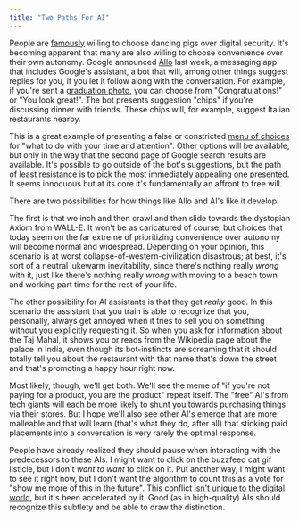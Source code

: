```yaml
---
title: "Two Paths For AI"
---
```

People are [famously][dancing pigs] willing to choose dancing pigs over digital security. It's becoming apparent that many are also willing to choose convenience over their own autonomy. Google announced [Allo][allo] last week, a messaging app that includes Google's assistant, a bot that will, among other things suggest replies for you, if you let it follow along with the conversation. For example, if you're sent a [graduation photo][graduation], you can choose from "Congratulations!" or "You look great!". The bot presents suggestion "chips" if you're discussing dinner with friends. These chips will, for example, suggest Italian restaurants nearby.

This is a great example of presenting a false or constricted [menu of choices][tristan] for "what to do with your time and attention". Other options will be available, but only in the way that the second page of Google search results are available. It's possible to go outside of the bot's suggestions, but the path of least resistance is to pick the most immediately appealing one presented. It seems innocuous but at its core it's fundamentally an affront to free will.

There are two possibilities for how things like Allo and AI's like it develop.

The first is that we inch and then crawl and then slide towards the dystopian Axiom from WALL-E. It won't be as caricatured of course, but choices that today seem on the far extreme of prioritizing convenience over autonomy will become normal and widespread. Depending on your opinion, this scenario is at worst collapse-of-western-civilization disastrous; at best, it's sort of a neutral lukewarm inevitability, since there's nothing really *wrong* with it, just like there's nothing really *wrong* with moving to a beach town and working part time for the rest of your life.

The other possibility for AI assistants is that they get *really* good. In this scenario the assistant that you train is able to recognize that you, personally, always get annoyed when it tries to sell you on something without you explicitly requesting it. So when you ask for information about the Taj Mahal, it shows you or reads from the Wikipedia page about the palace in India, even though its bot-instincts are screaming that it should totally tell you about the restaurant with that name that's down the street and that's promoting a happy hour right now.

Most likely, though, we'll get both. We'll see the meme of "if you're not paying for a product, you are the product" repeat itself. The "free" AI's from tech giants will each be more likely to shunt you towards purchasing things via their stores. But I hope we'll also see other AI's emerge that are more malleable and that will learn (that's what they do, after all) that sticking paid placements into a conversation is very rarely the optimal response.

People have already realized they should pause when interacting with the predecessors to these AIs. I might want to click on the buzzfeed cat gif listicle, but I don't *want to want* to click on it. Put another way, I might want to see it right now, but I don't want the algorithm to count this as a vote for "show me more of this in the future". This conflict [isn't unique to the digital world][newyorker], but it's been accelerated by it. Good (as in high-quality) AIs should recognize this subtlety and be able to draw the distinction.

[allo]: https://googleblog.blogspot.com/2016/05/allo-duo-apps-messaging-video.html
[dancing pigs]: https://en.wikipedia.org/wiki/Dancing_pigs
[graduation]: http://www.theverge.com/2016/5/18/11699122/google-allo-messaging-app-announced-io-2016
[tristan]: https://medium.com/swlh/how-technology-hijacks-peoples-minds-from-a-magician-and-google-s-design-ethicist-56d62ef5edf3
[newyorker]: http://newyorker.tumblr.com/post/142796197961/a-cartoon-by-william-haefeli-see-more-cartoons
